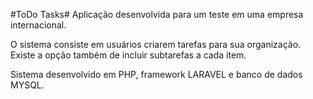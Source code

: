 #ToDo Tasks#
Aplicação desenvolvida para um teste em uma empresa internacional.

O sistema consiste em usuários criarem tarefas para sua organização.
Existe a opção também de incluir subtarefas a cada item.

Sistema desenvolvido em PHP, framework LARAVEL e banco de dados MYSQL.
